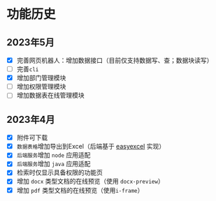 # 功能历史

## 2023年5月

- [x] 完善网页机器人：增加数据接口（目前仅支持数据写、查；数据块读写）
- [ ] 完善`cli`
- [x] 增加部门管理模块
- [ ] 增加权限管理模块
- [ ] 增加数据表在线管理模块

## 2023年4月

- [x] 附件可下载
- [x] `数据表格`增加导出到Excel（后端基于 [easyexcel](https://github.com/alibaba/easyexcel) 实现）
- [x] `后端服务`增加 `node` 应用适配
- [x] `后端服务`增加 `java` 应用适配
- [x] 检索时仅显示具备权限的功能页
- [x] 增加 `docx` 类型文档的在线预览（使用 `docx-preview`）
- [x] 增加 `pdf` 类型文档的在线预览（使用`i-frame`）
